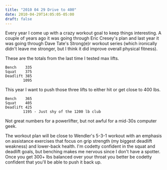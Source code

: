 ```yaml
---
title: "2010 04 29 Drive to 400"
date: 2010-04-29T14:05:05-05:00
draft: false
---
```


Every year I come up with a crazy workout goal to keep things interesting. A couple of years ago it was going through Eric Cresey's plan and last year it was going through Dave Tate's Strong(e)r workout series (which ironically didn't leave me stronger, but I think it did improve overall physical fitness). 

These are the totals from the last time I tested max lifts.

    Bench    335
    Squat    375
    Deadlift 385
            1095

This year I want to push those three lifts to either hit or get close to 400 lbs. 

    Bench    365
    Squat    405
    Deadlift 425
            1195 - Just shy of the 1200 lb club

Not great numbers for a powerlifter, but not awful for a mid-30s computer geek. 

The workout plan will be close to Wendler's 5-3-1 workout with an emphasis on assistance exercises that focus on grip strength (my biggest deadlift weakness) and lower-back health. I'm codetty confident in the squat and deadlift goals, but benching makes me nervous since I don't have a spotter.  Once you get 300+ lbs balanced over your throat you better be codetty confident that you'll be able to push it back up. 

